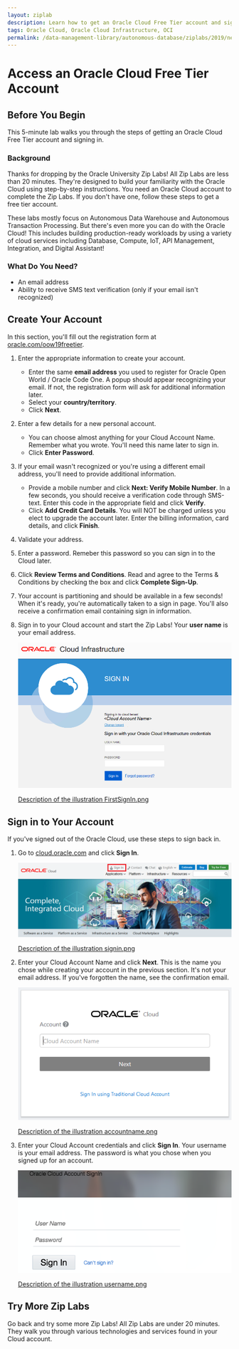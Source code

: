 ```yaml
---
layout: ziplab
description: Learn how to get an Oracle Cloud Free Tier account and sign in.
tags: Oracle Cloud, Oracle Cloud Infrastructure, OCI
permalink: /data-management-library/autonomous-database/ziplabs/2019/new-account/index.html
---
```

# Access an Oracle Cloud Free Tier Account #

## Before You Begin ##
This 5-minute lab walks you through the steps of getting an Oracle Cloud Free Tier account and signing in.

### Background ###
Thanks for dropping by the Oracle University Zip Labs! All Zip Labs are less than 20 minutes. They're  designed to build your familiarity with the Oracle Cloud using step-by-step instructions. You need an Oracle Cloud account to complete the Zip Labs. If you don't have one, follow these steps to get a free tier account. 

These labs mostly focus on Autonomous Data Warehouse and Autonomous Transaction Processing. But there's even more you can do with the Oracle Cloud! This includes building production-ready workloads by using a variety of cloud services including Database, Compute, IoT, API Management, Integration, and Digital Assistant!

### What Do You Need? ###
* An email address
* Ability to receive SMS text verification (only if your email isn't recognized)


## Create Your Account ##
In this section, you'll fill out the registration form at [oracle.com/oow19freetier](https://oracle.com/oow19freetier).

1. Enter the appropriate information to create your account. 
     * Enter the same **email address** you used to register for Oracle Open World / Oracle Code One. A popup should appear recognizing your email. If not, the registration form will ask for additional information later.
     * Select your **country/territory**.
     * Click **Next**. 
2. Enter a few details for a new personal account. 
     * You can choose almost anything for your Cloud Account Name. Remember what you wrote. You'll need this name later to sign in.
     * Click **Enter Password**.  
3. If your email wasn't recognized or you're using a different email address, you'll need to provide additional information.
     * Provide a mobile number and click **Next: Verify Mobile Number**. In a few seconds, you should receive a verification code through SMS-text. Enter this code in the appropriate field and click **Verify**.
     * Click **Add Credit Card Details**. You will NOT be charged unless you elect to upgrade the account later. Enter the billing information, card details, and click **Finish**.
4. Validate your address.
5. Enter a password. Remeber this password so you can sign in to the Cloud later.
6. Click **Review Terms and Conditions**. Read and agree to the Terms & Conditions by checking the box and click **Complete Sign-Up**.
7. Your account is partitioning and should be available in a few seconds! When it's ready, you're automatically taken to a sign in page. You'll also receive a confirmation email containing sign in information.
8. Sign in to your Cloud account and start the Zip Labs! Your **user name** is your email address.

    ![](img/FirstSignIn.png)

    [Description of the illustration FirstSignIn.png](files/firstSignIn.txt)


## Sign in to Your Account ##
If you've signed out of the Oracle Cloud, use these steps to sign back in.

1. Go to [cloud.oracle.com](https://cloud.oracle.com) and click **Sign In**.

    ![](img/signin.png)

    [Description of the illustration signin.png](files/signin.txt)


2. Enter your Cloud Account Name and click **Next**. This is the name you chose while creating your account in the previous section. It's not your email address. If you've forgotten the name, see the confirmation email.

    ![](img/accountname.png)

    [Description of the illustration accountname.png](files/accountname.txt)

3. Enter your Cloud Account credentials and click **Sign In**. Your username is your email address. The password is what you chose when you signed up for an account.

    ![](img/username.png)
    
    [Description of the illustration username.png](files/username.txt)

## Try More Zip Labs ##
Go back and try some more Zip Labs! All Zip Labs are under 20 minutes. They walk you through various technologies and services found in your Cloud account.